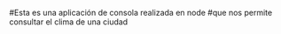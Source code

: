 #Esta es una aplicación de consola realizada en node
#que nos permite consultar el clima de una ciudad
````

````